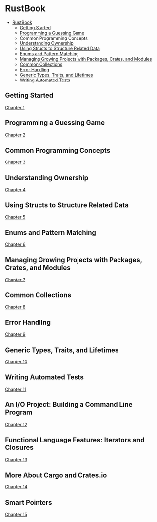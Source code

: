 # RustBook

<!--toc:start-->

- [RustBook](#rustbook)
  - [Getting Started](#getting-started)
  - [Programming a Guessing Game](#programming-a-guessing-game)
  - [Common Programming Concepts](#common-programming-concepts)
  - [Understanding Ownership](#understanding-ownership)
  - [Using Structs to Structure Related Data](#using-structs-to-structure-related-data)
  - [Enums and Pattern Matching](#enums-and-pattern-matching)
  - [Managing Growing Projects with Packages, Crates, and Modules](#managing-growing-projects-with-packages-crates-and-modules)
  - [Common Collections](#common-collections)
  - [Error Handling](#error-handling)
  - [Generic Types, Traits, and Lifetimes](#generic-types-traits-and-lifetimes)
  - [Writing Automated Tests](#writing-automated-tests)
  <!--toc:end-->

## Getting Started

[Chapter 1][cap-1]

## Programming a Guessing Game

[Chapter 2][cap-2]

## Common Programming Concepts

[Chapter 3][cap-3]

## Understanding Ownership

[Chapter 4][cap-4]

## Using Structs to Structure Related Data

[Chapter 5][cap-5]

## Enums and Pattern Matching

[Chapter 6][cap-6]

## Managing Growing Projects with Packages, Crates, and Modules

[Chapter 7][cap-7]

## Common Collections

[Chapter 8][cap-8]

## Error Handling

[Chapter 9][cap-9]

## Generic Types, Traits, and Lifetimes

[Chapter 10][cap-10]

## Writing Automated Tests

[Chapter 11][cap-11]

## An I/O Project: Building a Command Line Program

[Chapter 12][cap-12]

## Functional Language Features: Iterators and Closures

[Chapter 13][cap-13]

## More About Cargo and Crates.io

[Chapter 14][cap-14]

## Smart Pointers

[Chapter 15][cap-15]

[cap-1]: ./chapter_1/README.md
[cap-2]: ./chapter_2/README.md
[cap-3]: ./chapter_3/README.md
[cap-4]: ./chapter_4/README.md
[cap-5]: ./chapter_5/README.md
[cap-6]: ./chapter_6/README.md
[cap-7]: ./chapter_7/README.md
[cap-8]: ./chapter_8/README.md
[cap-9]: ./chapter_9/README.md
[cap-10]: ./chapter_10/README.md
[cap-11]: ./chapter_11/README.md
[cap-12]: ./chapter_12/README.md
[cap-13]: ./chapter_13/README.md
[cap-14]: ./chapter_14/README.md
[cap-15]: ./chapter_15/README.md
